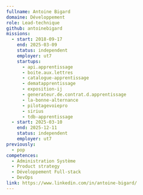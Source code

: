 ```yaml
---
fullname: Antoine Bigard
domaine: Développement
role: Lead-technique
github: antoinebigard
missions:
  - start: 2018-09-17
    end: 2025-03-09
    status: independent
    employer: ut7
    startups:
      - api.apprentissage
      - boite.aux.lettres
      - catalogue-apprentissage
      - dematapprentissage
      - exposition-ij
      - generateur.de.contrat.d.apprentissage
      - la-bonne-alternance
      - pilotagevoiepro
      - sirius
      - tdb-apprentissage
  - start: 2025-03-10
    end: 2025-12-11
    status: independent
    employer: ut7
previously:
  - pop
competences:
  - Administration Système
  - Product strategy
  - Développement Full-stack
  - DevOps
link: https://www.linkedin.com/in/antoine-bigard/
---
```

